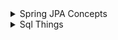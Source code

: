 <details>
<summary> Spring JPA Concepts </summary>
<details>
    
<summary> @Version  </summary>

### Explanation

The `@Version` annotation is used in Spring Boot to prevent concurrent modifications to entities. When an entity is being updated, the version number is also incremented. If another transaction tries to update the same entity with the older version number, an exception will be thrown. This helps to prevent conflicts between concurrent transactions.

The `@Version` annotation can be used with any entity that has a version field. The version field can be of any numeric type, but it is typically an integer. Spring Boot automatically increments the version field every time an entity is updated.

The `@Version` annotation is a powerful tool that can help prevent data loss and corruption. It plays an essential role in Spring Boot's concurrency control mechanism.


```markdown
@Entity
public class Product {

    @Id
    @GeneratedValue
    private long id;

    private String name;

    @Version
    private long version;

    // Getters and setters omitted
}
```

In this example, the `Product` entity has a version field called `version`. The version field is incremented automatically by Spring Boot every time the `Product` entity is updated.

---

In the following example, the `@Version` annotation is used to prevent concurrent modifications to entities:

```java
Product product = productRepository.findOne(1L);
product.setName("New name");
productRepository.save(product);
```

In this example, the `Product` entity is first fetched from the database. The name of the product is then changed, and the product is saved back to the database.

If another transaction is trying to update the same product at the same time, an exception will be thrown because the version number of the product has been incremented. This will prevent the data from being corrupted.

---

The `@Version` annotation is a powerful tool that can help to prevent data loss and corruption. It is an important part of Spring Boot's concurrency control mechanism.

</details>

</details>

<details>
<summary>Sql Things</summary>
<details>
    <summary> OFFSET </summary>
    In SQL, the term "offset" is commonly used in combination with the "LIMIT" clause to control the number of rows returned by a query and to specify how many rows should be skipped before starting to retrieve rows. This is often used for implementing pagination or retrieving subsets of data.

Here's the basic syntax for using "LIMIT" and "OFFSET" in an SQL query:

```sql
SELECT column1, column2, ...
FROM table_name
LIMIT number_of_rows_to_return OFFSET number_of_rows_to_skip;
```

- `LIMIT`: Specifies the maximum number of rows to be returned by the query.
- `OFFSET`: Specifies the number of rows to skip before starting to retrieve rows.

For example, suppose you have a table called "employees" and you want to retrieve 10 records starting from the 11th record (i.e., skipping the first 10 records). You can use OFFSET and LIMIT like this:

```sql
SELECT * FROM employees
LIMIT 10 OFFSET 10;
```

This query would return records 11 to 20 from the "employees" table.

Keep in mind that the behavior of OFFSET and LIMIT can vary depending on the database management system (DBMS) you are using. Some DBMSs might use different syntax or provide alternative ways to achieve similar results.
</details>

    
</details>



